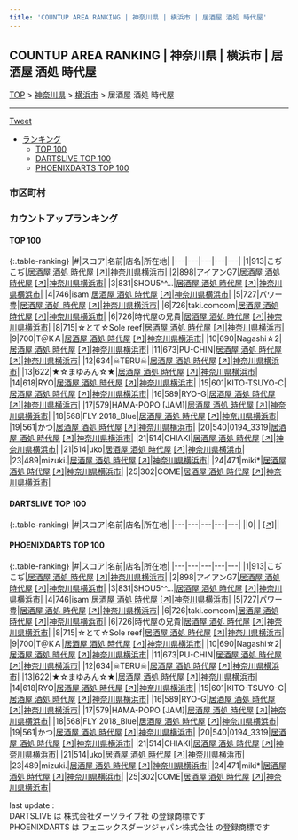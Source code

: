 ```yaml
---
title: 'COUNTUP AREA RANKING | 神奈川県 | 横浜市 | 居酒屋 酒処 時代屋'
---
```

## COUNTUP AREA RANKING | 神奈川県 | 横浜市 | 居酒屋 酒処 時代屋

[TOP](/darts/rank/) > [神奈川県](/darts/rank/神奈川県/) > [横浜市](/darts/rank/神奈川県/横浜市/) > 居酒屋 酒処 時代屋

___

<a href="https://twitter.com/share?ref_src=twsrc%5Etfw" data-text="COUNTUP AREA RANKING | 神奈川県横浜市居酒屋 酒処 時代屋" class="twitter-share-button" data-hashtags="DARTSLIVE,PHOENIXDARTS,darts,ダーツ" data-show-count="false">Tweet</a>

* [ランキング](#カウントアップランキング)
    * [TOP 100](#top-100)
    * [DARTSLIVE TOP 100](#dartslive-top-100)
    * [PHOENIXDARTS TOP 100](#phoenixdarts-top-100)

### 市区町村

<ul>

</ul>

### カウントアップランキング

#### TOP 100



{:.table-ranking}
|#|スコア|名前|店名|所在地|
|---|---|---|---|---|
|1|913|<span class="rank-name-pd">こぢこぢ</span>|<a href="/darts/rank/shops/84362.html">居酒屋 酒処 時代屋</a> <a href="https://vs.phoenixdarts.com/jp/shop/shopDetailInfo/s_84362?s_seq=84362">[↗]</a>|<a href="/darts/rank/神奈川県/横浜市">神奈川県横浜市</a>|
|2|898|<span class="rank-name-pd">アイアンG7</span>|<a href="/darts/rank/shops/84362.html">居酒屋 酒処 時代屋</a> <a href="https://vs.phoenixdarts.com/jp/shop/shopDetailInfo/s_84362?s_seq=84362">[↗]</a>|<a href="/darts/rank/神奈川県/横浜市">神奈川県横浜市</a>|
|3|831|<span class="rank-name-pd">SHOU5^^...</span>|<a href="/darts/rank/shops/84362.html">居酒屋 酒処 時代屋</a> <a href="https://vs.phoenixdarts.com/jp/shop/shopDetailInfo/s_84362?s_seq=84362">[↗]</a>|<a href="/darts/rank/神奈川県/横浜市">神奈川県横浜市</a>|
|4|746|<span class="rank-name-pd">isam</span>|<a href="/darts/rank/shops/84362.html">居酒屋 酒処 時代屋</a> <a href="https://vs.phoenixdarts.com/jp/shop/shopDetailInfo/s_84362?s_seq=84362">[↗]</a>|<a href="/darts/rank/神奈川県/横浜市">神奈川県横浜市</a>|
|5|727|<span class="rank-name-pd">パワー豊</span>|<a href="/darts/rank/shops/84362.html">居酒屋 酒処 時代屋</a> <a href="https://vs.phoenixdarts.com/jp/shop/shopDetailInfo/s_84362?s_seq=84362">[↗]</a>|<a href="/darts/rank/神奈川県/横浜市">神奈川県横浜市</a>|
|6|726|<span class="rank-name-pd">taki.comcom</span>|<a href="/darts/rank/shops/84362.html">居酒屋 酒処 時代屋</a> <a href="https://vs.phoenixdarts.com/jp/shop/shopDetailInfo/s_84362?s_seq=84362">[↗]</a>|<a href="/darts/rank/神奈川県/横浜市">神奈川県横浜市</a>|
|6|726|<span class="rank-name-pd">時代屋の兄貴</span>|<a href="/darts/rank/shops/84362.html">居酒屋 酒処 時代屋</a> <a href="https://vs.phoenixdarts.com/jp/shop/shopDetailInfo/s_84362?s_seq=84362">[↗]</a>|<a href="/darts/rank/神奈川県/横浜市">神奈川県横浜市</a>|
|8|715|<span class="rank-name-pd">☆とて☆Sole reef</span>|<a href="/darts/rank/shops/84362.html">居酒屋 酒処 時代屋</a> <a href="https://vs.phoenixdarts.com/jp/shop/shopDetailInfo/s_84362?s_seq=84362">[↗]</a>|<a href="/darts/rank/神奈川県/横浜市">神奈川県横浜市</a>|
|9|700|<span class="rank-name-pd">T＠KＡ</span>|<a href="/darts/rank/shops/84362.html">居酒屋 酒処 時代屋</a> <a href="https://vs.phoenixdarts.com/jp/shop/shopDetailInfo/s_84362?s_seq=84362">[↗]</a>|<a href="/darts/rank/神奈川県/横浜市">神奈川県横浜市</a>|
|10|690|<span class="rank-name-pd">Nagashi☆2</span>|<a href="/darts/rank/shops/84362.html">居酒屋 酒処 時代屋</a> <a href="https://vs.phoenixdarts.com/jp/shop/shopDetailInfo/s_84362?s_seq=84362">[↗]</a>|<a href="/darts/rank/神奈川県/横浜市">神奈川県横浜市</a>|
|11|673|<span class="rank-name-pd">PU-CHIN</span>|<a href="/darts/rank/shops/84362.html">居酒屋 酒処 時代屋</a> <a href="https://vs.phoenixdarts.com/jp/shop/shopDetailInfo/s_84362?s_seq=84362">[↗]</a>|<a href="/darts/rank/神奈川県/横浜市">神奈川県横浜市</a>|
|12|634|<span class="rank-name-pd">☠TERU☠</span>|<a href="/darts/rank/shops/84362.html">居酒屋 酒処 時代屋</a> <a href="https://vs.phoenixdarts.com/jp/shop/shopDetailInfo/s_84362?s_seq=84362">[↗]</a>|<a href="/darts/rank/神奈川県/横浜市">神奈川県横浜市</a>|
|13|622|<span class="rank-name-pd">★☆まゆみん☆★</span>|<a href="/darts/rank/shops/84362.html">居酒屋 酒処 時代屋</a> <a href="https://vs.phoenixdarts.com/jp/shop/shopDetailInfo/s_84362?s_seq=84362">[↗]</a>|<a href="/darts/rank/神奈川県/横浜市">神奈川県横浜市</a>|
|14|618|<span class="rank-name-pd">RYO</span>|<a href="/darts/rank/shops/84362.html">居酒屋 酒処 時代屋</a> <a href="https://vs.phoenixdarts.com/jp/shop/shopDetailInfo/s_84362?s_seq=84362">[↗]</a>|<a href="/darts/rank/神奈川県/横浜市">神奈川県横浜市</a>|
|15|601|<span class="rank-name-pd">KITO-TSUYO-C</span>|<a href="/darts/rank/shops/84362.html">居酒屋 酒処 時代屋</a> <a href="https://vs.phoenixdarts.com/jp/shop/shopDetailInfo/s_84362?s_seq=84362">[↗]</a>|<a href="/darts/rank/神奈川県/横浜市">神奈川県横浜市</a>|
|16|589|<span class="rank-name-pd">RYO-G</span>|<a href="/darts/rank/shops/84362.html">居酒屋 酒処 時代屋</a> <a href="https://vs.phoenixdarts.com/jp/shop/shopDetailInfo/s_84362?s_seq=84362">[↗]</a>|<a href="/darts/rank/神奈川県/横浜市">神奈川県横浜市</a>|
|17|579|<span class="rank-name-pd">HAMA-POPO [JAM]</span>|<a href="/darts/rank/shops/84362.html">居酒屋 酒処 時代屋</a> <a href="https://vs.phoenixdarts.com/jp/shop/shopDetailInfo/s_84362?s_seq=84362">[↗]</a>|<a href="/darts/rank/神奈川県/横浜市">神奈川県横浜市</a>|
|18|568|<span class="rank-name-pd">FLY 2018_Blue</span>|<a href="/darts/rank/shops/84362.html">居酒屋 酒処 時代屋</a> <a href="https://vs.phoenixdarts.com/jp/shop/shopDetailInfo/s_84362?s_seq=84362">[↗]</a>|<a href="/darts/rank/神奈川県/横浜市">神奈川県横浜市</a>|
|19|561|<span class="rank-name-pd">かつ</span>|<a href="/darts/rank/shops/84362.html">居酒屋 酒処 時代屋</a> <a href="https://vs.phoenixdarts.com/jp/shop/shopDetailInfo/s_84362?s_seq=84362">[↗]</a>|<a href="/darts/rank/神奈川県/横浜市">神奈川県横浜市</a>|
|20|540|<span class="rank-name-pd">0194_3319</span>|<a href="/darts/rank/shops/84362.html">居酒屋 酒処 時代屋</a> <a href="https://vs.phoenixdarts.com/jp/shop/shopDetailInfo/s_84362?s_seq=84362">[↗]</a>|<a href="/darts/rank/神奈川県/横浜市">神奈川県横浜市</a>|
|21|514|<span class="rank-name-pd">CHIAKI</span>|<a href="/darts/rank/shops/84362.html">居酒屋 酒処 時代屋</a> <a href="https://vs.phoenixdarts.com/jp/shop/shopDetailInfo/s_84362?s_seq=84362">[↗]</a>|<a href="/darts/rank/神奈川県/横浜市">神奈川県横浜市</a>|
|21|514|<span class="rank-name-pd">uko</span>|<a href="/darts/rank/shops/84362.html">居酒屋 酒処 時代屋</a> <a href="https://vs.phoenixdarts.com/jp/shop/shopDetailInfo/s_84362?s_seq=84362">[↗]</a>|<a href="/darts/rank/神奈川県/横浜市">神奈川県横浜市</a>|
|23|489|<span class="rank-name-pd">mizuki.</span>|<a href="/darts/rank/shops/84362.html">居酒屋 酒処 時代屋</a> <a href="https://vs.phoenixdarts.com/jp/shop/shopDetailInfo/s_84362?s_seq=84362">[↗]</a>|<a href="/darts/rank/神奈川県/横浜市">神奈川県横浜市</a>|
|24|471|<span class="rank-name-pd">miki*</span>|<a href="/darts/rank/shops/84362.html">居酒屋 酒処 時代屋</a> <a href="https://vs.phoenixdarts.com/jp/shop/shopDetailInfo/s_84362?s_seq=84362">[↗]</a>|<a href="/darts/rank/神奈川県/横浜市">神奈川県横浜市</a>|
|25|302|<span class="rank-name-pd">COME</span>|<a href="/darts/rank/shops/84362.html">居酒屋 酒処 時代屋</a> <a href="https://vs.phoenixdarts.com/jp/shop/shopDetailInfo/s_84362?s_seq=84362">[↗]</a>|<a href="/darts/rank/神奈川県/横浜市">神奈川県横浜市</a>|


#### DARTSLIVE TOP 100



{:.table-ranking}
|#|スコア|名前|店名|所在地|
|---|---|---|---|---|
||0|<span class="rank-name-dl"> </span>|<a href="/darts/rank/shops/.html"></a> <a href="">[↗]</a>|<a href="/darts/rank//"></a>|


#### PHOENIXDARTS TOP 100



{:.table-ranking}
|#|スコア|名前|店名|所在地|
|---|---|---|---|---|
|1|913|<span class="rank-name-pd">こぢこぢ</span>|<a href="/darts/rank/shops/84362.html">居酒屋 酒処 時代屋</a> <a href="https://vs.phoenixdarts.com/jp/shop/shopDetailInfo/s_84362?s_seq=84362">[↗]</a>|<a href="/darts/rank/神奈川県/横浜市">神奈川県横浜市</a>|
|2|898|<span class="rank-name-pd">アイアンG7</span>|<a href="/darts/rank/shops/84362.html">居酒屋 酒処 時代屋</a> <a href="https://vs.phoenixdarts.com/jp/shop/shopDetailInfo/s_84362?s_seq=84362">[↗]</a>|<a href="/darts/rank/神奈川県/横浜市">神奈川県横浜市</a>|
|3|831|<span class="rank-name-pd">SHOU5^^...</span>|<a href="/darts/rank/shops/84362.html">居酒屋 酒処 時代屋</a> <a href="https://vs.phoenixdarts.com/jp/shop/shopDetailInfo/s_84362?s_seq=84362">[↗]</a>|<a href="/darts/rank/神奈川県/横浜市">神奈川県横浜市</a>|
|4|746|<span class="rank-name-pd">isam</span>|<a href="/darts/rank/shops/84362.html">居酒屋 酒処 時代屋</a> <a href="https://vs.phoenixdarts.com/jp/shop/shopDetailInfo/s_84362?s_seq=84362">[↗]</a>|<a href="/darts/rank/神奈川県/横浜市">神奈川県横浜市</a>|
|5|727|<span class="rank-name-pd">パワー豊</span>|<a href="/darts/rank/shops/84362.html">居酒屋 酒処 時代屋</a> <a href="https://vs.phoenixdarts.com/jp/shop/shopDetailInfo/s_84362?s_seq=84362">[↗]</a>|<a href="/darts/rank/神奈川県/横浜市">神奈川県横浜市</a>|
|6|726|<span class="rank-name-pd">taki.comcom</span>|<a href="/darts/rank/shops/84362.html">居酒屋 酒処 時代屋</a> <a href="https://vs.phoenixdarts.com/jp/shop/shopDetailInfo/s_84362?s_seq=84362">[↗]</a>|<a href="/darts/rank/神奈川県/横浜市">神奈川県横浜市</a>|
|6|726|<span class="rank-name-pd">時代屋の兄貴</span>|<a href="/darts/rank/shops/84362.html">居酒屋 酒処 時代屋</a> <a href="https://vs.phoenixdarts.com/jp/shop/shopDetailInfo/s_84362?s_seq=84362">[↗]</a>|<a href="/darts/rank/神奈川県/横浜市">神奈川県横浜市</a>|
|8|715|<span class="rank-name-pd">☆とて☆Sole reef</span>|<a href="/darts/rank/shops/84362.html">居酒屋 酒処 時代屋</a> <a href="https://vs.phoenixdarts.com/jp/shop/shopDetailInfo/s_84362?s_seq=84362">[↗]</a>|<a href="/darts/rank/神奈川県/横浜市">神奈川県横浜市</a>|
|9|700|<span class="rank-name-pd">T＠KＡ</span>|<a href="/darts/rank/shops/84362.html">居酒屋 酒処 時代屋</a> <a href="https://vs.phoenixdarts.com/jp/shop/shopDetailInfo/s_84362?s_seq=84362">[↗]</a>|<a href="/darts/rank/神奈川県/横浜市">神奈川県横浜市</a>|
|10|690|<span class="rank-name-pd">Nagashi☆2</span>|<a href="/darts/rank/shops/84362.html">居酒屋 酒処 時代屋</a> <a href="https://vs.phoenixdarts.com/jp/shop/shopDetailInfo/s_84362?s_seq=84362">[↗]</a>|<a href="/darts/rank/神奈川県/横浜市">神奈川県横浜市</a>|
|11|673|<span class="rank-name-pd">PU-CHIN</span>|<a href="/darts/rank/shops/84362.html">居酒屋 酒処 時代屋</a> <a href="https://vs.phoenixdarts.com/jp/shop/shopDetailInfo/s_84362?s_seq=84362">[↗]</a>|<a href="/darts/rank/神奈川県/横浜市">神奈川県横浜市</a>|
|12|634|<span class="rank-name-pd">☠TERU☠</span>|<a href="/darts/rank/shops/84362.html">居酒屋 酒処 時代屋</a> <a href="https://vs.phoenixdarts.com/jp/shop/shopDetailInfo/s_84362?s_seq=84362">[↗]</a>|<a href="/darts/rank/神奈川県/横浜市">神奈川県横浜市</a>|
|13|622|<span class="rank-name-pd">★☆まゆみん☆★</span>|<a href="/darts/rank/shops/84362.html">居酒屋 酒処 時代屋</a> <a href="https://vs.phoenixdarts.com/jp/shop/shopDetailInfo/s_84362?s_seq=84362">[↗]</a>|<a href="/darts/rank/神奈川県/横浜市">神奈川県横浜市</a>|
|14|618|<span class="rank-name-pd">RYO</span>|<a href="/darts/rank/shops/84362.html">居酒屋 酒処 時代屋</a> <a href="https://vs.phoenixdarts.com/jp/shop/shopDetailInfo/s_84362?s_seq=84362">[↗]</a>|<a href="/darts/rank/神奈川県/横浜市">神奈川県横浜市</a>|
|15|601|<span class="rank-name-pd">KITO-TSUYO-C</span>|<a href="/darts/rank/shops/84362.html">居酒屋 酒処 時代屋</a> <a href="https://vs.phoenixdarts.com/jp/shop/shopDetailInfo/s_84362?s_seq=84362">[↗]</a>|<a href="/darts/rank/神奈川県/横浜市">神奈川県横浜市</a>|
|16|589|<span class="rank-name-pd">RYO-G</span>|<a href="/darts/rank/shops/84362.html">居酒屋 酒処 時代屋</a> <a href="https://vs.phoenixdarts.com/jp/shop/shopDetailInfo/s_84362?s_seq=84362">[↗]</a>|<a href="/darts/rank/神奈川県/横浜市">神奈川県横浜市</a>|
|17|579|<span class="rank-name-pd">HAMA-POPO [JAM]</span>|<a href="/darts/rank/shops/84362.html">居酒屋 酒処 時代屋</a> <a href="https://vs.phoenixdarts.com/jp/shop/shopDetailInfo/s_84362?s_seq=84362">[↗]</a>|<a href="/darts/rank/神奈川県/横浜市">神奈川県横浜市</a>|
|18|568|<span class="rank-name-pd">FLY 2018_Blue</span>|<a href="/darts/rank/shops/84362.html">居酒屋 酒処 時代屋</a> <a href="https://vs.phoenixdarts.com/jp/shop/shopDetailInfo/s_84362?s_seq=84362">[↗]</a>|<a href="/darts/rank/神奈川県/横浜市">神奈川県横浜市</a>|
|19|561|<span class="rank-name-pd">かつ</span>|<a href="/darts/rank/shops/84362.html">居酒屋 酒処 時代屋</a> <a href="https://vs.phoenixdarts.com/jp/shop/shopDetailInfo/s_84362?s_seq=84362">[↗]</a>|<a href="/darts/rank/神奈川県/横浜市">神奈川県横浜市</a>|
|20|540|<span class="rank-name-pd">0194_3319</span>|<a href="/darts/rank/shops/84362.html">居酒屋 酒処 時代屋</a> <a href="https://vs.phoenixdarts.com/jp/shop/shopDetailInfo/s_84362?s_seq=84362">[↗]</a>|<a href="/darts/rank/神奈川県/横浜市">神奈川県横浜市</a>|
|21|514|<span class="rank-name-pd">CHIAKI</span>|<a href="/darts/rank/shops/84362.html">居酒屋 酒処 時代屋</a> <a href="https://vs.phoenixdarts.com/jp/shop/shopDetailInfo/s_84362?s_seq=84362">[↗]</a>|<a href="/darts/rank/神奈川県/横浜市">神奈川県横浜市</a>|
|21|514|<span class="rank-name-pd">uko</span>|<a href="/darts/rank/shops/84362.html">居酒屋 酒処 時代屋</a> <a href="https://vs.phoenixdarts.com/jp/shop/shopDetailInfo/s_84362?s_seq=84362">[↗]</a>|<a href="/darts/rank/神奈川県/横浜市">神奈川県横浜市</a>|
|23|489|<span class="rank-name-pd">mizuki.</span>|<a href="/darts/rank/shops/84362.html">居酒屋 酒処 時代屋</a> <a href="https://vs.phoenixdarts.com/jp/shop/shopDetailInfo/s_84362?s_seq=84362">[↗]</a>|<a href="/darts/rank/神奈川県/横浜市">神奈川県横浜市</a>|
|24|471|<span class="rank-name-pd">miki*</span>|<a href="/darts/rank/shops/84362.html">居酒屋 酒処 時代屋</a> <a href="https://vs.phoenixdarts.com/jp/shop/shopDetailInfo/s_84362?s_seq=84362">[↗]</a>|<a href="/darts/rank/神奈川県/横浜市">神奈川県横浜市</a>|
|25|302|<span class="rank-name-pd">COME</span>|<a href="/darts/rank/shops/84362.html">居酒屋 酒処 時代屋</a> <a href="https://vs.phoenixdarts.com/jp/shop/shopDetailInfo/s_84362?s_seq=84362">[↗]</a>|<a href="/darts/rank/神奈川県/横浜市">神奈川県横浜市</a>|


<div class="footer border-top border-gray-light mt-5 pt-3 text-right text-gray">
    last update : <span style="font-weight: italic" id="foot_last_modified"></span><br />
    DARTSLIVE は 株式会社ダーツライブ社 の登録商標です<br />
    PHOENIXDARTS は フェニックスダーツジャパン株式会社 の登録商標です<br />
</div>

<script src="https://cdnjs.cloudflare.com/ajax/libs/jquery.tablesorter/2.31.3/js/jquery.tablesorter.min.js" integrity="sha512-qzgd5cYSZcosqpzpn7zF2ZId8f/8CHmFKZ8j7mU4OUXTNRd5g+ZHBPsgKEwoqxCtdQvExE5LprwwPAgoicguNg==" crossorigin="anonymous" referrerpolicy="no-referrer"></script>
<link rel="stylesheet" href="https://cdnjs.cloudflare.com/ajax/libs/jquery.tablesorter/2.31.3/css/theme.default.min.css" integrity="sha512-wghhOJkjQX0Lh3NSWvNKeZ0ZpNn+SPVXX1Qyc9OCaogADktxrBiBdKGDoqVUOyhStvMBmJQ8ZdMHiR3wuEq8+w==" crossorigin="anonymous" referrerpolicy="no-referrer" />
<script>
$(function() {
    $(".table-ranking").tablesorter({sortList:[[0, 0]]});
    $("#foot_last_modified").text(formatDate(new Date(document.lastModified), 'yyyy-MM-dd HH:mm:ss'));
});
</script>

<script async src="https://platform.twitter.com/widgets.js" charset="utf-8"></script>